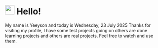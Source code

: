  <h1>
    <img src="https://emojis.slackmojis.com/emojis/images/1643510097/45343/hi.gif?1643510097" width="30"/> 
    Hello!
 </h1>
 <p>
    My name is Yeeyson and today is Wednesday, 23 July 2025
    Thanks for visiting my profile, I have some test projects going on others are done learning projects and others are real projects.
    Feel free to watch and use them.
 </p>